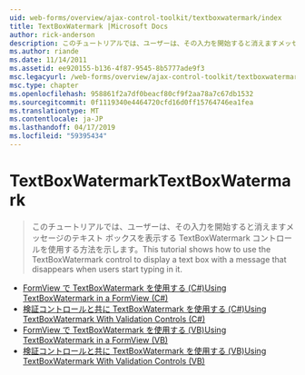 ```yaml
---
uid: web-forms/overview/ajax-control-toolkit/textboxwatermark/index
title: TextBoxWatermark |Microsoft Docs
author: rick-anderson
description: このチュートリアルでは、ユーザーは、その入力を開始すると消えますメッセージのテキスト ボックスを表示する TextBoxWatermark コントロールを使用する方法を示します。
ms.author: riande
ms.date: 11/14/2011
ms.assetid: ee920155-b136-4f87-9545-8b5777ade9f3
msc.legacyurl: /web-forms/overview/ajax-control-toolkit/textboxwatermark
msc.type: chapter
ms.openlocfilehash: 958861f2a7df0beacf80cf9f2aa78a7c67db1532
ms.sourcegitcommit: 0f1119340e4464720cfd16d0ff15764746ea1fea
ms.translationtype: MT
ms.contentlocale: ja-JP
ms.lasthandoff: 04/17/2019
ms.locfileid: "59395434"
---
```

# <a name="textboxwatermark"></a><span data-ttu-id="17965-103">TextBoxWatermark</span><span class="sxs-lookup"><span data-stu-id="17965-103">TextBoxWatermark</span></span>

> <span data-ttu-id="17965-104">このチュートリアルでは、ユーザーは、その入力を開始すると消えますメッセージのテキスト ボックスを表示する TextBoxWatermark コントロールを使用する方法を示します。</span><span class="sxs-lookup"><span data-stu-id="17965-104">This tutorial shows how to use the TextBoxWatermark control to display a text box with a message that disappears when users start typing in it.</span></span>


- [<span data-ttu-id="17965-105">FormView で TextBoxWatermark を使用する (C#)</span><span class="sxs-lookup"><span data-stu-id="17965-105">Using TextBoxWatermark in a FormView (C#)</span></span>](using-textboxwatermark-in-a-formview-cs.md)
- [<span data-ttu-id="17965-106">検証コントロールと共に TextBoxWatermark を使用する (C#)</span><span class="sxs-lookup"><span data-stu-id="17965-106">Using TextBoxWatermark With Validation Controls (C#)</span></span>](using-textboxwatermark-with-validation-controls-cs.md)
- [<span data-ttu-id="17965-107">FormView で TextBoxWatermark を使用する (VB)</span><span class="sxs-lookup"><span data-stu-id="17965-107">Using TextBoxWatermark in a FormView (VB)</span></span>](using-textboxwatermark-in-a-formview-vb.md)
- [<span data-ttu-id="17965-108">検証コントロールと共に TextBoxWatermark を使用する (VB)</span><span class="sxs-lookup"><span data-stu-id="17965-108">Using TextBoxWatermark With Validation Controls (VB)</span></span>](using-textboxwatermark-with-validation-controls-vb.md)
